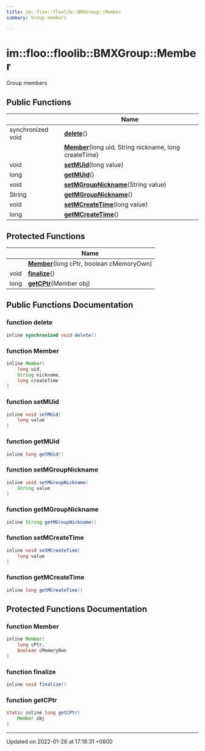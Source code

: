 ```yaml
---
title: im::floo::floolib::BMXGroup::Member
summary: Group members 

---
```


# im::floo::floolib::BMXGroup::Member



Group members 

## Public Functions

|                | Name           |
| -------------- | -------------- |
| synchronized void | **[delete](classim_1_1floo_1_1floolib_1_1_b_m_x_group_1_1_member.md#function-delete)**() |
| | **[Member](classim_1_1floo_1_1floolib_1_1_b_m_x_group_1_1_member.md#function-member)**(long uid, String nickname, long createTime) |
| void | **[setMUid](classim_1_1floo_1_1floolib_1_1_b_m_x_group_1_1_member.md#function-setmuid)**(long value) |
| long | **[getMUid](classim_1_1floo_1_1floolib_1_1_b_m_x_group_1_1_member.md#function-getmuid)**() |
| void | **[setMGroupNickname](classim_1_1floo_1_1floolib_1_1_b_m_x_group_1_1_member.md#function-setmgroupnickname)**(String value) |
| String | **[getMGroupNickname](classim_1_1floo_1_1floolib_1_1_b_m_x_group_1_1_member.md#function-getmgroupnickname)**() |
| void | **[setMCreateTime](classim_1_1floo_1_1floolib_1_1_b_m_x_group_1_1_member.md#function-setmcreatetime)**(long value) |
| long | **[getMCreateTime](classim_1_1floo_1_1floolib_1_1_b_m_x_group_1_1_member.md#function-getmcreatetime)**() |

## Protected Functions

|                | Name           |
| -------------- | -------------- |
| | **[Member](classim_1_1floo_1_1floolib_1_1_b_m_x_group_1_1_member.md#function-member)**(long cPtr, boolean cMemoryOwn) |
| void | **[finalize](classim_1_1floo_1_1floolib_1_1_b_m_x_group_1_1_member.md#function-finalize)**() |
| long | **[getCPtr](classim_1_1floo_1_1floolib_1_1_b_m_x_group_1_1_member.md#function-getcptr)**(Member obj) |

## Public Functions Documentation

### function delete

```java
inline synchronized void delete()
```


### function Member

```java
inline Member(
    long uid,
    String nickname,
    long createTime
)
```


### function setMUid

```java
inline void setMUid(
    long value
)
```


### function getMUid

```java
inline long getMUid()
```


### function setMGroupNickname

```java
inline void setMGroupNickname(
    String value
)
```


### function getMGroupNickname

```java
inline String getMGroupNickname()
```


### function setMCreateTime

```java
inline void setMCreateTime(
    long value
)
```


### function getMCreateTime

```java
inline long getMCreateTime()
```


## Protected Functions Documentation

### function Member

```java
inline Member(
    long cPtr,
    boolean cMemoryOwn
)
```


### function finalize

```java
inline void finalize()
```


### function getCPtr

```java
static inline long getCPtr(
    Member obj
)
```


-------------------------------

Updated on 2022-01-26 at 17:18:31 +0800